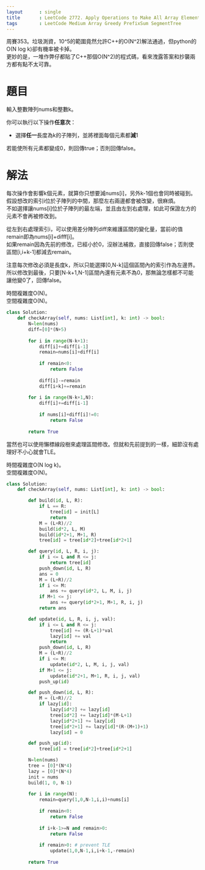 ```yaml
--- 
layout      : single
title       : LeetCode 2772. Apply Operations to Make All Array Elements Equal to Zero
tags        : LeetCode Medium Array Greedy PrefixSum SegmentTree
---
```

周賽353。垃圾測資，10^5的範圍竟然允許C++的O(N^2)解法通過，但python的O(N log k)卻有機率被卡掉。  
更妙的是，一堆作弊仔都貼了C++那個O(N^2)的程式碼，看來洩露答案和抄襲兩方都有點不太可靠。  

# 題目
輸入整數陣列nums和整數k。  

你可以執行以下操作**任意次**：  
- 選擇**任一**長度為k的子陣列，並將裡面每個元素都**減**1  

若能使所有元素都變成0，則回傳true；否則回傳false。  

# 解法
每次操作會影響k個元素，就算你只想要減nums[i]，另外k-1個也會同時被碰到。  
假設想改的索引i位於子陣列的中間，那麼左右兩邊都會被改變，很麻煩。  
不如選擇讓nums[i]位於子陣列的最左端，並且由左到右處理，如此可保證左方的元素不會再被修改到。  

從左到右處理索引i，可以使用差分陣列diff來維護區間的變化量，當前i的值remain即為nums[i]+difff[i]。  
如果remain因為先前的修改，已經小於0，沒辦法補救，直接回傳false；否則使區間[i,i+k-1]都減去remain。    

注意每次修改必須是長度k，所以只能選擇[0,N-k]這個區間內的索引作為左邊界。  
所以修改到最後，只要[N-k+1,N-1]區間內還有元素不為0，那無論怎樣都不可能讓他變0了，回傳false。  

時間複雜度O(N)。  
空間複雜度O(N)。  

```python
class Solution:
    def checkArray(self, nums: List[int], k: int) -> bool:
        N=len(nums)
        diff=[0]*(N+5)
        
        for i in range(N-k+1):
            diff[i]+=diff[i-1]
            remain=nums[i]+diff[i]
            
            if remain<0:
                return False
        
            diff[i]-=remain
            diff[i+k]+=remain
            
        for i in range(N-k+1,N):
            diff[i]+=diff[i-1]
            
            if nums[i]+diff[i]!=0:
                return False
                
        return True
```

當然也可以使用懶標線段樹來處理區間修改。但就和先前提到的一樣，細節沒有處理好不小心就會TLE。  

時間複雜度O(N log k)。  
空間複雜度O(N)。  

```python
class Solution:
    def checkArray(self, nums: List[int], k: int) -> bool:

        def build(id, L, R):
            if L == R:  
                tree[id] = init[L]
                return
            M = (L+R)//2
            build(id*2, L, M)
            build(id*2+1, M+1, R)
            tree[id] = tree[id*2]+tree[id*2+1]  

        def query(id, L, R, i, j):
            if i <= L and R <= j: 
                return tree[id]
            push_down(id, L, R)
            ans = 0
            M = (L+R)//2
            if i <= M:
                ans += query(id*2, L, M, i, j)
            if M+1 <= j:
                ans += query(id*2+1, M+1, R, i, j)
            return ans

        def update(id, L, R, i, j, val):
            if i <= L and R <= j:  
                tree[id] += (R-L+1)*val
                lazy[id] += val 
                return
            push_down(id, L, R)
            M = (L+R)//2
            if i <= M:
                update(id*2, L, M, i, j, val)
            if M+1 <= j:
                update(id*2+1, M+1, R, i, j, val)
            push_up(id)

        def push_down(id, L, R):
            M = (L+R)//2
            if lazy[id]:
                lazy[id*2] += lazy[id]
                tree[id*2] += lazy[id]*(M-L+1)
                lazy[id*2+1] += lazy[id]
                tree[id*2+1] += lazy[id]*(R-(M+1)+1)
                lazy[id] = 0

        def push_up(id):
            tree[id] = tree[id*2]+tree[id*2+1]

        N=len(nums)
        tree = [0]*(N*4)
        lazy = [0]*(N*4)
        init = nums
        build(1, 0, N-1)
        
        for i in range(N):
            remain=query(1,0,N-1,i,i)+nums[i]
            
            if remain<0:
                return False
            
            if i+k-1>=N and remain>0:
                return False
            
            if remain>0: # prevent TLE
                update(1,0,N-1,i,i+k-1,-remain)
                
        return True
```
